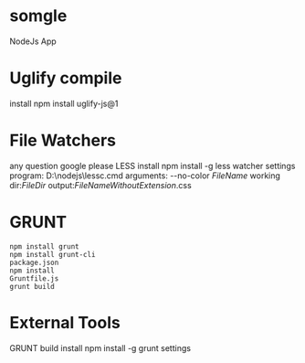 somgle
=======================
NodeJs App





Uglify compile
=======================
install
	npm install uglify-js@1





File Watchers
======================
any question google please
LESS
	install
		npm install -g less
	watcher settings
		program: D:\nodejs\lessc.cmd
		arguments: --no-color $FileName$
		working dir:$FileDir$
		output:$FileNameWithoutExtension$.css

GRUNT
======================
	npm install grunt
	npm install grunt-cli
	package.json
	npm install
	Gruntfile.js
	grunt build



External Tools
======================
GRUNT
	build
		install
			npm install -g grunt
		settings
